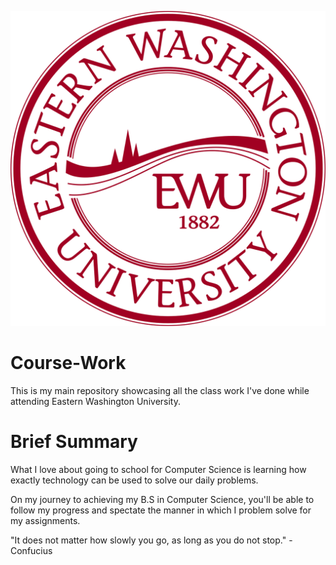 ![EWU Logo](images/ewu_logo_badge_large.png)


# Course-Work
 This is my main repository showcasing all the class work I've done while attending Eastern Washington University.


# Brief Summary
 What I love about going to school for Computer Science is learning how exactly technology can be used to solve our daily problems. 
 
 On my journey to achieving my B.S in Computer Science, you'll be able to follow my progress and spectate the manner in which I problem solve for my assignments. 
 
 "It does not matter how slowly you go, as long as you do not stop." 
                                                            -Confucius
 
 
